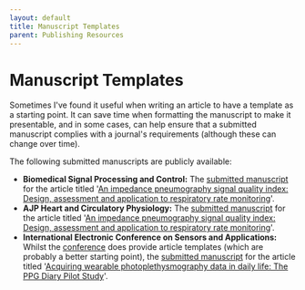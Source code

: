 ```yaml
---
layout: default
title: Manuscript Templates
parent: Publishing Resources
---
```


# Manuscript Templates

Sometimes I've found it useful when writing an article to have a template as a starting point. It can save time when formatting the manuscript to make it presentable, and in some cases, can help ensure that a submitted manuscript complies with a journal's requirements (although these can change over time).

The following submitted manuscripts are publicly available:
- **Biomedical Signal Processing and Control:** The [submitted manuscript](https://zenodo.org/record/5211463/files/Impedance%20SQI%20manuscript%20-%20Oct%202020%20revision.docx?download=1) for the article titled '[An impedance pneumography signal quality index: Design, assessment and application to respiratory rate monitoring](https://doi.org/10.1016/j.bspc.2020.102339)'.
- **AJP Heart and Circulatory Physiology:** The [submitted manuscript](https://zenodo.org/record/5211457/files/Modelling%20arterial%20pulse%20waves%20in%20healthy%20ageing%20%28submitted%20manuscript%29.docx?download=1) for the article titled '[An impedance pneumography signal quality index: Design, assessment and application to respiratory rate monitoring](https://doi.org/10.1152/ajpheart.00218.2019)'.
- **International Electronic Conference on Sensors and Applications:** Whilst the [conference](https://ecsa-8.sciforum.net/) does provide article templates (which are probably a better starting point), the [submitted manuscript](https://zenodo.org/record/5211472/files/PCharlton%20et%20al%20-%20Acquiring%20wearable%20PPG%20data%20%28submitted%20manuscript%29.docx?download=1) for the article titled '[Acquiring wearable photoplethysmography data in daily life: The PPG Diary Pilot Study](https://doi.org/10.3390/ecsa-7-08233)'.
